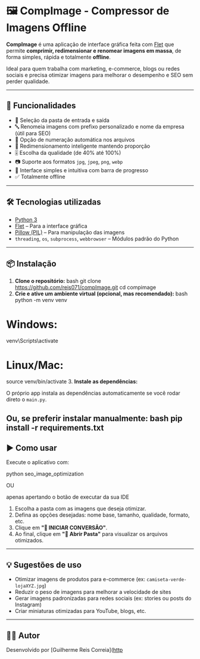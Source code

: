# 🖼️ CompImage - Compressor de Imagens Offline

**CompImage** é uma aplicação de interface gráfica feita com [Flet](https://flet.dev) que permite **comprimir, redimensionar e renomear imagens em massa**, de forma simples, rápida e totalmente **offline**.

Ideal para quem trabalha com marketing, e-commerce, blogs ou redes sociais e precisa otimizar imagens para melhorar o desempenho e SEO sem perder qualidade.

---

## 🚀 Funcionalidades

- 📁 Seleção da pasta de entrada e saída
- 🔤 Renomeia imagens com prefixo personalizado e nome da empresa (útil para SEO)
- 🔢 Opção de numeração automática nos arquivos
- 📏 Redimensionamento inteligente mantendo proporção
- 🎚️ Escolha da qualidade (de 40% até 100%)
- 📷 Suporte aos formatos `jpg`, `jpeg`, `png`, `webp`
- 🧠 Interface simples e intuitiva com barra de progresso
- ✅ Totalmente offline

---

## 🛠️ Tecnologias utilizadas

- [Python 3](https://www.python.org/)
- [Flet](https://flet.dev/) – Para a interface gráfica
- [Pillow (PIL)](https://python-pillow.org/) – Para manipulação das imagens
- `threading`, `os`, `subprocess`, `webbrowser` – Módulos padrão do Python

---

## 📦 Instalação

1. **Clone o repositório:**
bash
git clone https://github.com/reis071/compImage.git
cd compimage
2. **Crie e ative um ambiente virtual (opcional, mas recomendado):**
bash
python -m venv venv
# Windows:
venv\Scripts\activate
# Linux/Mac:
source venv/bin/activate
3. **Instale as dependências:**

O próprio app instala as dependências automaticamente se você rodar direto o `main.py`.

Ou, se preferir instalar manualmente:
bash
pip install -r requirements.txt
---

## ▶️ Como usar

Execute o aplicativo com:

python seo_image_optimization

OU

apenas apertando o botão de executar da sua IDE

1. Escolha a pasta com as imagens que deseja otimizar.
2. Defina as opções desejadas: nome base, tamanho, qualidade, formato, etc.
3. Clique em **"🚀 INICIAR CONVERSÃO"**.
4. Ao final, clique em **"📂 Abrir Pasta"** para visualizar os arquivos otimizados.

---

## 💡 Sugestões de uso

- Otimizar imagens de produtos para e-commerce (ex: `camiseta-verde-lojaXYZ.jpg`)
- Reduzir o peso de imagens para melhorar a velocidade de sites
- Gerar imagens padronizadas para redes sociais (ex: stories ou posts do Instagram)
- Criar miniaturas otimizadas para YouTube, blogs, etc.

---

## 🧑‍💻 Autor

Desenvolvido por [Guilherme Reis Correia]([http](https://github.com/reis071)
